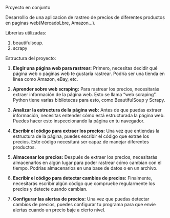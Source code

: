 Proyecto en conjunto

Desarrolllo de una aplicacion de rastreo de precios de diferentes productos en paginas web(MercadoLbre, Amazon...).


Librerias utilizadas:
1. beautifulsoup.
2. scrapy



Estructura del proyecto:

1) **Elegir una página web para rastrear:** Primero, necesitas decidir qué página web o páginas web te gustaría rastrear. Podría ser una tienda en línea como Amazon, eBay, etc.

2) **Aprender sobre web scraping:** Para rastrear los precios, necesitarás extraer información de la página web. Esto se llama “web scraping”. Python tiene varias bibliotecas para esto, como BeautifulSoup y Scrapy.

3) **Analizar la estructura de la página web:** Antes de que puedas extraer información, necesitas entender cómo está estructurada la página web. Puedes hacer esto inspeccionando la página en tu navegador.

4) **Escribir el código para extraer los precios:** Una vez que entiendas la estructura de la página, puedes escribir el código que extrae los precios. Este código necesitará ser capaz de manejar diferentes productos.

5) **Almacenar los precios:** Después de extraer los precios, necesitarás almacenarlos en algún lugar para poder rastrear cómo cambian con el tiempo. Podrías almacenarlos en una base de datos o en un archivo.

6) **Escribir el código para detectar cambios de precios:** Finalmente, necesitarás escribir algún código que compruebe regularmente los precios y detecte cuando cambian.

7) **Configurar las alertas de precios:** Una vez que puedas detectar cambios de precios, puedes configurar tu programa para que envíe alertas cuando un precio baje a cierto nivel.




